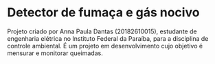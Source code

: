 # Detector de fumaça e gás nocivo

Projeto criado por Anna Paula Dantas (20182610015), estudante de engenharia elétrica no Instituto Federal da Paraíba, para a disciplina de controle ambiental. É um projeto em desenvolvimento cujo objetivo é mensurar e monitorar queimadas.
